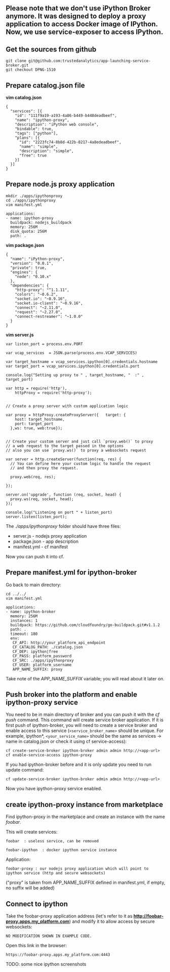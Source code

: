 ## Please note that we don't use iPython Broker anymore. It was designed to deploy a proxy application to access Docker image of IPython. Now, we use service-exposer to access IPython.

## Get the sources from github

```
git clone git@github.com:trustedanalytics/app-launching-service-broker.git
git checkout DPNG-1510
```

## Prepare catalog.json file

**vim catalog.json**

```
{
  "services": [{
    "id": "111f9a19-a193-4a86-b449-b448deadbeef",
    "name": "ipython-proxy",
    "description": "iPython web console",
    "bindable": true,
    "tags": ["python"],
    "plans": [{
      "id": "2223fc74-8b8d-422b-8217-4a8edeadbeef",
      "name": "simple",
      "description": "simple",
      "free": true
    }]
  }]
}
```

## Prepare node.js proxy application

```
mkdir ./apps/ipythonproxy
cd ./apps/ipythonproxy
vim manifest.yml
```

```
applications:
- name: ipython-proxy
  buildpack: nodejs_buildpack
  memory: 256M
  disk_quota: 256M
  path: .
```

**vim package.json**

```
{
  "name": "iPython-proxy",
  "version": "0.0.1",
  "private": true,
  "engines": {
    "node": "0.10.x"
  },
  "dependencies": {
    "http-proxy": "^1.1.11",
    "colors": "~0.6.2",
    "socket.io": "~0.9.16",
    "socket.io-client": "~0.9.16",
    "connect": "~2.11.0",
    "request": "~2.27.0",
    "connect-restreamer": "~1.0.0"
  }
}
```

**vim server.js**

```
var listen_port = process.env.PORT

var vcap_services  = JSON.parse(process.env.VCAP_SERVICES)

var target_hostname = vcap_services.ipython[0].credentials.hostname
var target_port = vcap_services.ipython[0].credentials.port

console.log("Setting up proxy to " , target_hostname, "  :" , target_port)

var http = require('http'),
    httpProxy = require('http-proxy');


// Create a proxy server with custom application logic

var proxy = httpProxy.createProxyServer({   target: {
    host: target_hostname,
    port: target_port
  },ws: true, web:true});


// Create your custom server and just call `proxy.web()` to proxy
// a web request to the target passed in the options
// also you can use `proxy.ws()` to proxy a websockets request

var server = http.createServer(function(req, res) {
  // You can define here your custom logic to handle the request
  // and then proxy the request.

  proxy.web(req, res);

});

server.on('upgrade', function (req, socket, head) {
  proxy.ws(req, socket, head);
});

console.log("Listening on port " + listen_port)
server.listen(listen_port);
```

The _./apps/ipythonproxy_ folder should have three files:

* server.js - nodejs proxy application
* package.json - app description 
* manifest.yml - cf manifest

Now you can push it into cf.

## Prepare manifest.yml for ipython-broker

Go back to main directory:

```
cd ../../
vim manifest.yml
```

```
applications:
- name: ipython-broker
  memory: 256M
  instances: 1
  buildpack: https://github.com/cloudfoundry/go-buildpack.git#v1.1.2
  path: .
  timeout: 180
  env:
   CF_API: http://your_platform_api_endpoint
   CF_CATALOG_PATH: ./catalog.json
   CF_DEP: ipython|free
   CF_PASS: platform_password 
   CF_SRC: ./apps/ipythonproxy
   CF_USER: platform_username
   APP_NAME_SUFFIX: proxy
```

Take note of the _APP_NAME_SUFFIX_ variable; you will read about it later on.

## Push broker into the platform and enable ipython-proxy service

You need to be in main directory of broker and you can push it with the _cf push_ command. This command will create service broker application. If it is first push of ipython-broker, you will need to create a service broker and enable access to this service (```<service_broker_name>``` should be unique. For example, ipython*, ```<your_service_name>``` should be the same as services -> name in catalog.json or check it using cf service-access):
```
cf create-service-broker ipython-broker admin admin http://<app-url>
cf enable-service-access ipython-proxy
```
If you had ipython-broker before and it is only update you need to run update command:
```
cf update-service-broker ipython-broker admin admin http://<app-url>
```

Now you have ipython-proxy service enabled.

## create ipython-proxy instance from marketplace

Find ipython-proxy in the marketplace and create an instance with the name _foobar_. 

This will create services: 
```
foobar  : useless service, can be removed

foobar-ipython  : docker ipython service instance
```
Application:
```
foobar-proxy : our nodejs proxy application which will point to ipython service (http and secure websockets) 
```
("proxy" is taken from APP_NAME_SUFFIX defined in manifest.yml, if empty, no suffix will be added)

## Connect to ipython

Take the foobar-proxy application address (let's refer to it as **http://foobar-proxy.apps.my_platform.com**) and modify it to allow access by secure websockets:

```
NO MODIFICATION SHOWN IN EXAMPLE CODE.
```

Open this link in the browser:

```
https://foobar-proxy.apps.my_platform.com:4443
```

TODO: some nice ipython screenshots






